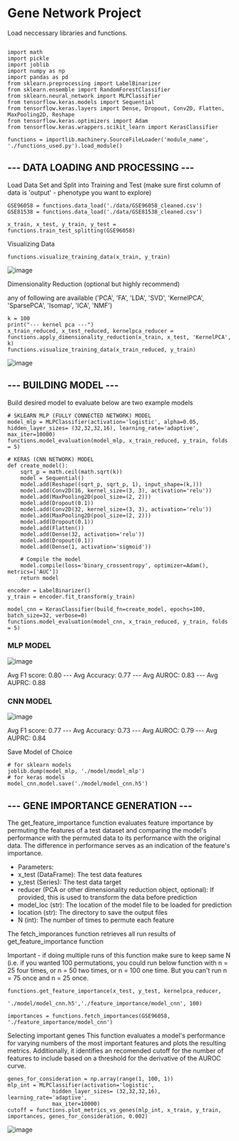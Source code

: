 # Gene Network Project

Load neccessary libraries and functions.

```

import math
import pickle
import joblib
import numpy as np
import pandas as pd
from sklearn.preprocessing import LabelBinarizer
from sklearn.ensemble import RandomForestClassifier
from sklearn.neural_network import MLPClassifier
from tensorflow.keras.models import Sequential
from tensorflow.keras.layers import Dense, Dropout, Conv2D, Flatten, MaxPooling2D, Reshape
from tensorflow.keras.optimizers import Adam
from tensorflow.keras.wrappers.scikit_learn import KerasClassifier

functions = importlib.machinery.SourceFileLoader('module_name', './functions_used.py').load_module()
```

## --- DATA LOADING AND PROCESSING ---

Load Data Set and Split into Training and Test (make sure first column of data is 'output' - phenotype you want to explore)
```
GSE96058 = functions.data_load('./data/GSE96058_cleaned.csv')
GSE81538 = functions.data_load('./data/GSE81538_cleaned.csv')

x_train, x_test, y_train, y_test = functions.train_test_splitting(GSE96058)
```

Visualizing Data 
```
functions.visualize_training_data(x_train, y_train)
```
![image](https://github.com/ok-tsar/Gene_Network_Project/assets/54241448/7da83681-9d1c-44fb-8398-5f771d27305b)


Dimensionality Reduction (optional but highly recommend)

any of following are available ('PCA', 'FA', 'LDA', 'SVD', 'KernelPCA', 'SparsePCA', 'Isomap', 'ICA', 'NMF')

```
k = 100
print("--- kernel pca ---")
x_train_reduced, x_test_reduced, kernelpca_reducer = functions.apply_dimensionality_reduction(x_train, x_test, 'KernelPCA', k)
functions.visualize_training_data(x_train_reduced, y_train)
```

![image](https://github.com/ok-tsar/Gene_Network_Project/assets/54241448/ec431f15-f249-462e-8b2d-e37400a9b6ee)

## --- BUILDING MODEL ---

Build desired model to evaluate below are two example models 

```
# SKLEARN MLP (FULLY CONNECTED NETWORK) MODEL
model_mlp = MLPClassifier(activation='logistic', alpha=0.05, hidden_layer_sizes= (32,32,32,16), learning_rate='adaptive', max_iter=10000)
functions.model_evaluation(model_mlp, x_train_reduced, y_train, folds = 5)

# KERAS (CNN NETWORK) MODEL
def create_model():
    sqrt_p = math.ceil(math.sqrt(k))
    model = Sequential()
    model.add(Reshape((sqrt_p, sqrt_p, 1), input_shape=(k,)))
    model.add(Conv2D(16, kernel_size=(3, 3), activation='relu'))
    model.add(MaxPooling2D(pool_size=(2, 2)))
    model.add(Dropout(0.1))
    model.add(Conv2D(32, kernel_size=(3, 3), activation='relu'))
    model.add(MaxPooling2D(pool_size=(2, 2)))
    model.add(Dropout(0.1))
    model.add(Flatten())
    model.add(Dense(32, activation='relu'))
    model.add(Dropout(0.1))    
    model.add(Dense(1, activation='sigmoid'))

    # Compile the model
    model.compile(loss='binary_crossentropy', optimizer=Adam(), metrics=['AUC'])
    return model

encoder = LabelBinarizer()
y_train = encoder.fit_transform(y_train)

model_cnn = KerasClassifier(build_fn=create_model, epochs=100, batch_size=32, verbose=0)
functions.model_evaluation(model_cnn, x_train_reduced, y_train, folds = 5)
```

### MLP MODEL
![image](https://github.com/ok-tsar/Gene_Network_Project/assets/54241448/af7a2d96-08f1-4b3f-b30a-9df8827023fb)

Avg F1 score: 0.80 --- Avg Accuracy: 0.77 --- Avg AUROC: 0.83 --- Avg AUPRC: 0.88

### CNN MODEL
![image](https://github.com/ok-tsar/Gene_Network_Project/assets/54241448/9aa67260-4de4-4da6-b06f-3cf1b603886a)

Avg F1 score: 0.77 --- Avg Accuracy: 0.73 --- Avg AUROC: 0.79 --- Avg AUPRC: 0.84

Save Model of Choice 
```
# for sklearn models
joblib.dump(model_mlp, './model/model_mlp')
# for keras models
model_cnn.model.save('./model/model_cnn.h5')
```

## --- GENE IMPORTANCE GENERATION ---

 The get_feature_importance function evaluates feature importance by permuting the features of a test dataset and
 comparing the model's performance with the permuted data to its performance with the original data.
 The difference in performance serves as an indication of the feature's importance.

- Parameters:
- x_test (DataFrame): The test data features
- y_test (Series): The test data target
- reducer (PCA or other dimensionality reduction object, optional): If provided, this is used to transform the data before prediction
- model_loc (str): The location of the model file to be loaded for prediction
- location (str): The directory to save the output files
- N (int): The number of times to permute each feature
   
 The fetch_imporances function retrieves all run results of get_feature_importance function 

Important - if doing multiple runs of this function make sure to keep same N (i.e. if you wanted 100 permutations, you could run below function with n = 25 four times, or n = 50 two times, or n = 100 one time. But you can't run n = 75 once and n = 25 once.

```
functions.get_feature_importance(x_test, y_test, kernelpca_reducer, 
                                 './model/model_cnn.h5','./feature_importance/model_cnn', 100)
                                 
importances = functions.fetch_importances(GSE96058, './feature_importance/model_cnn')
```

Selecting important genes
This function evaluates a model's performance for varying numbers of the most important features and plots 
the resulting metrics. Additionally, it identifies an recomended cutoff for the number of features 
to include based on a threshold for the derivative of the AUROC curve.

```
genes_for_consideration = np.array(range(1, 100, 1))
mlp_int = MLPClassifier(activation='logistic',
              hidden_layer_sizes= (32,32,32,16), learning_rate='adaptive',
              max_iter=10000)
cutoff = functions.plot_metrics_vs_genes(mlp_int, x_train, y_train, importances, genes_for_consideration, 0.002)
```
![image](https://github.com/ok-tsar/Gene_Network_Project/assets/54241448/43dccf54-9ca0-4fc0-bc9a-623ca2d7fdda)

